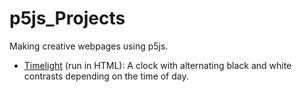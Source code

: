 # p5js_Projects
Making creative webpages using p5js.</br>
* [Timelight](https://github.com/Pranangel/Python_Projects/blob/866c3944cf91d786c0acc9af4a46a4cda0f53a02/Connect%204) (run in HTML): A clock with alternating black and white contrasts depending on the time of day.
